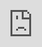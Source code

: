 ```yaml
---
id: 74
title: Digital Signal Processing-2016 FBK Event
date: 2016-10-03T18:01:24+00:00
author: admin
layout: page
guid: http://www.begumdemir.com/dsp_event.html
permalink: /dsp_event
---
```

<style>
.event-container iframe {
    position: absolute;
    top:0;
    left: 0;
    width: 100%;
    height: 100%;
}
</style>

<div class="event-container">
     <iframe src="http://www.zaferkiziltoprak.com/begumdemir/dsp_event/" width="100%" height="100%" frameborder="0"></iframe>
</div>